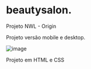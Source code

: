 # beautysalon.
Projeto NWL - Origin

Projeto versão mobile e desktop.

![image](https://user-images.githubusercontent.com/27964963/126687525-da29540a-375c-41f1-a8f2-d68999ff8a1e.png)

Projeto em HTML e CSS
